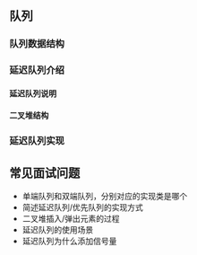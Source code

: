 ## 队列

### 队列数据结构

### 延迟队列介绍
#### 延迟队列说明
#### 二叉堆结构

### 延迟队列实现

## 常见面试问题
- 单端队列和双端队列，分别对应的实现类是哪个
- 简述延迟队列/优先队列的实现方式
- 二叉堆插入/弹出元素的过程
- 延迟队列的使用场景
- 延迟队列为什么添加信号量